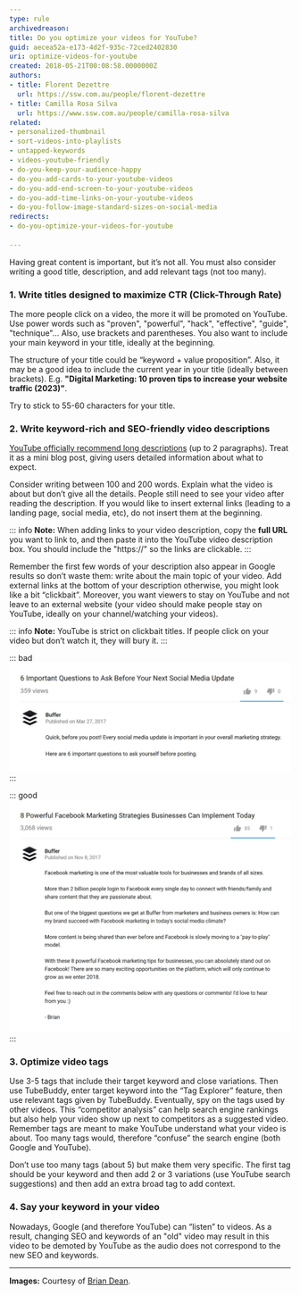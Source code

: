 ```yaml
---
type: rule
archivedreason: 
title: Do you optimize your videos for YouTube?
guid: aecea52a-e173-4d2f-935c-72ced2402830
uri: optimize-videos-for-youtube
created: 2018-05-21T00:08:58.0000000Z
authors:
- title: Florent Dezettre
  url: https://ssw.com.au/people/florent-dezettre
- title: Camilla Rosa Silva
  url: https://www.ssw.com.au/people/camilla-rosa-silva
related:
- personalized-thumbnail
- sort-videos-into-playlists
- untapped-keywords
- videos-youtube-friendly
- do-you-keep-your-audience-happy
- do-you-add-cards-to-your-youtube-videos
- do-you-add-end-screen-to-your-youtube-videos
- do-you-add-time-links-on-your-youtube-videos
- do-you-follow-image-standard-sizes-on-social-media
redirects:
- do-you-optimize-your-videos-for-youtube

---
```


Having great content is important, but it’s not all. You must also consider writing a good title, description, and add relevant tags (not too many).

<!--endintro-->

### 1. Write titles designed to maximize CTR (Click-Through Rate)

The more people click on a video, the more it will be promoted on YouTube. Use power words such as "proven", "powerful", "hack", "effective", "guide", "technique"... Also, use brackets and parentheses. You also want to include your main keyword in your title, ideally at the beginning.

The structure of your title could be “keyword + value proposition”. Also, it may be a good idea to include the current year in your title (ideally between brackets).
E.g. **"Digital Marketing: 10 proven tips to increase your website traffic (2023)"**.

Try to stick to 55-60 characters for your title.

### 2. Write keyword-rich and SEO-friendly video descriptions

[YouTube officially recommend long descriptions](https://www.youtube.com/watch?v=gTrLniP5tSQ&feature=youtu.be) (up to 2 paragraphs). Treat it as a mini blog post, giving users detailed information about what to expect.

Consider writing between 100 and 200 words. Explain what the video is about but don’t give all the details. People still need to see your video after reading the description. If you would like to insert external links (leading to a landing page, social media, etc), do not insert them at the beginning.

::: info
**Note:** When adding links to your video description, copy the **full URL** you want to link to, and then paste it into the YouTube video description box. You should include the "https://" so the links are clickable.
:::

Remember the first few words of your description also appear in Google results so don’t waste them: write about the main topic of your video. Add external links at the bottom of your description otherwise, you might look like a bit “clickbait”. Moreover, you want viewers to stay on YouTube and not leave to an external website (your video should make people stay on YouTube, ideally on your channel/watching your videos).

::: info
**Note:** YouTube is strict on clickbait titles. If people click on your video but don’t watch it, they will bury it.
:::

::: bad
![Figure: Bad example - Short descriptions are not SEO-optimized](description_bad.png)
:::

::: good
![Figure: Good example - Treat your video description as a blog post and give info but keep the details for your video!](description_good.png)
:::

### 3. Optimize video tags

Use 3-5 tags that include their target keyword and close variations. Then use TubeBuddy, enter target keyword into the “Tag Explorer” feature, then use relevant tags given by TubeBuddy. Eventually, spy on the tags used by other videos. This “competitor analysis” can help search engine rankings but also help your video show up next to competitors as a suggested video. Remember tags are meant to make YouTube understand what your video is about. Too many tags would, therefore “confuse” the search engine (both Google and YouTube).

Don’t use too many tags (about 5) but make them very specific. The first tag should be your keyword and then add 2 or 3 variations (use YouTube search suggestions) and then add an extra broad tag to add context.

### 4. Say your keyword in your video

Nowadays, Google (and therefore YouTube) can “listen” to videos. As a result, changing SEO and keywords of an "old" video may result in this video to be demoted by YouTube as the audio does not correspond to the new SEO and keywords.

---

**Images:** Courtesy of [Brian Dean](https://backlinko.com/grow-youtube-channel).
